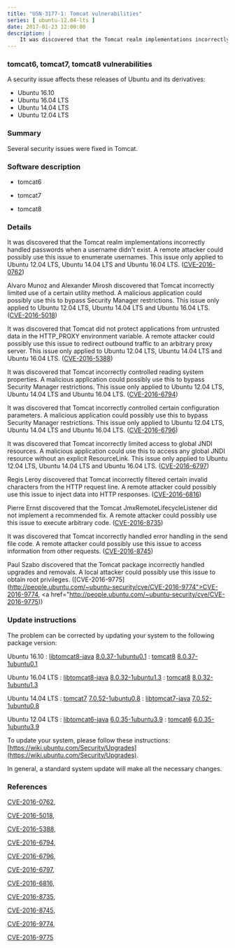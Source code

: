 ```yaml
---
title: "USN-3177-1: Tomcat vulnerabilities"
series: [ ubuntu-12.04-lts ]
date: 2017-01-23 12:00:00
description: |
    It was discovered that the Tomcat realm implementations incorrectly handled passwords when a username didn&#39;t exist. A remote attacker could possibly use this issue to enumerate usernames. This issue only applied to Ubuntu 12.04 LTS, Ubuntu 14.04 LTS and Ubuntu 16.04 LTS. ([CVE-2016-0762](http://people.ubuntu.com/~ubuntu-security/cve/CVE-2016-0762))
--- 
```

 
### tomcat6, tomcat7, tomcat8 vulnerabilities

A security issue affects these releases of Ubuntu and its derivatives:

* Ubuntu 16.10
* Ubuntu 16.04 LTS
* Ubuntu 14.04 LTS
* Ubuntu 12.04 LTS

### Summary

Several security issues were fixed in Tomcat. 

### Software description

* tomcat6 

* tomcat7 

* tomcat8 

### Details

It was discovered that the Tomcat realm implementations incorrectly handled passwords when a username didn&#39;t exist. A remote attacker could possibly use this issue to enumerate usernames. This issue only applied to Ubuntu 12.04 LTS, Ubuntu 14.04 LTS and Ubuntu 16.04 LTS. ([CVE-2016-0762](http://people.ubuntu.com/~ubuntu-security/cve/CVE-2016-0762))

Alvaro Munoz and Alexander Mirosh discovered that Tomcat incorrectly limited use of a certain utility method. A malicious application could possibly use this to bypass Security Manager restrictions. This issue only applied to Ubuntu 12.04 LTS, Ubuntu 14.04 LTS and Ubuntu 16.04 LTS. ([CVE-2016-5018](http://people.ubuntu.com/~ubuntu-security/cve/CVE-2016-5018))

It was discovered that Tomcat did not protect applications from untrusted data in the HTTP_PROXY environment variable. A remote attacker could possibly use this issue to redirect outbound traffic to an arbitrary proxy server. This issue only applied to Ubuntu 12.04 LTS, Ubuntu 14.04 LTS and Ubuntu 16.04 LTS. ([CVE-2016-5388](http://people.ubuntu.com/~ubuntu-security/cve/CVE-2016-5388))

It was discovered that Tomcat incorrectly controlled reading system properties. A malicious application could possibly use this to bypass Security Manager restrictions. This issue only applied to Ubuntu 12.04 LTS, Ubuntu 14.04 LTS and Ubuntu 16.04 LTS. ([CVE-2016-6794](http://people.ubuntu.com/~ubuntu-security/cve/CVE-2016-6794))

It was discovered that Tomcat incorrectly controlled certain configuration parameters. A malicious application could possibly use this to bypass Security Manager restrictions. This issue only applied to Ubuntu 12.04 LTS, Ubuntu 14.04 LTS and Ubuntu 16.04 LTS. ([CVE-2016-6796](http://people.ubuntu.com/~ubuntu-security/cve/CVE-2016-6796))

It was discovered that Tomcat incorrectly limited access to global JNDI resources. A malicious application could use this to access any global JNDI resource without an explicit ResourceLink. This issue only applied to Ubuntu 12.04 LTS, Ubuntu 14.04 LTS and Ubuntu 16.04 LTS. ([CVE-2016-6797](http://people.ubuntu.com/~ubuntu-security/cve/CVE-2016-6797))

Regis Leroy discovered that Tomcat incorrectly filtered certain invalid characters from the HTTP request line. A remote attacker could possibly use this issue to inject data into HTTP responses. ([CVE-2016-6816](http://people.ubuntu.com/~ubuntu-security/cve/CVE-2016-6816))

Pierre Ernst discovered that the Tomcat JmxRemoteLifecycleListener did not implement a recommended fix. A remote attacker could possibly use this issue to execute arbitrary code. ([CVE-2016-8735](http://people.ubuntu.com/~ubuntu-security/cve/CVE-2016-8735))

It was discovered that Tomcat incorrectly handled error handling in the send file code. A remote attacker could possibly use this issue to access information from other requests. ([CVE-2016-8745](http://people.ubuntu.com/~ubuntu-security/cve/CVE-2016-8745))

Paul Szabo discovered that the Tomcat package incorrectly handled upgrades and removals. A local attacker could possibly use this issue to obtain root privileges. ([CVE-2016-9775](http://people.ubuntu.com/~ubuntu-security/cve/CVE-2016-9774">CVE-2016-9774</a>, <a href="http://people.ubuntu.com/~ubuntu-security/cve/CVE-2016-9775)) 

### Update instructions

The problem can be corrected by updating your system to the following package version:

Ubuntu 16.10
 : [libtomcat8-java](https://launchpad.net/ubuntu/+source/tomcat8) <span> [8.0.37-1ubuntu0.1](https://launchpad.net/ubuntu/+source/tomcat8/8.0.37-1ubuntu0.1) </span> 
 : [tomcat8](https://launchpad.net/ubuntu/+source/tomcat8) <span> [8.0.37-1ubuntu0.1](https://launchpad.net/ubuntu/+source/tomcat8/8.0.37-1ubuntu0.1) </span> 

Ubuntu 16.04 LTS
 : [libtomcat8-java](https://launchpad.net/ubuntu/+source/tomcat8) <span> [8.0.32-1ubuntu1.3](https://launchpad.net/ubuntu/+source/tomcat8/8.0.32-1ubuntu1.3) </span> 
 : [tomcat8](https://launchpad.net/ubuntu/+source/tomcat8) <span> [8.0.32-1ubuntu1.3](https://launchpad.net/ubuntu/+source/tomcat8/8.0.32-1ubuntu1.3) </span> 

Ubuntu 14.04 LTS
 : [tomcat7](https://launchpad.net/ubuntu/+source/tomcat7) <span> [7.0.52-1ubuntu0.8](https://launchpad.net/ubuntu/+source/tomcat7/7.0.52-1ubuntu0.8) </span> 
 : [libtomcat7-java](https://launchpad.net/ubuntu/+source/tomcat7) <span> [7.0.52-1ubuntu0.8](https://launchpad.net/ubuntu/+source/tomcat7/7.0.52-1ubuntu0.8) </span> 

Ubuntu 12.04 LTS
 : [libtomcat6-java](https://launchpad.net/ubuntu/+source/tomcat6) <span> [6.0.35-1ubuntu3.9](https://launchpad.net/ubuntu/+source/tomcat6/6.0.35-1ubuntu3.9) </span> 
 : [tomcat6](https://launchpad.net/ubuntu/+source/tomcat6) <span> [6.0.35-1ubuntu3.9](https://launchpad.net/ubuntu/+source/tomcat6/6.0.35-1ubuntu3.9) </span> 

To update your system, please follow these instructions: [https://wiki.ubuntu.com/Security/Upgrades](https://wiki.ubuntu.com/Security/Upgrades).

In general, a standard system update will make all the necessary changes. 

### References

 [CVE-2016-0762](http://people.ubuntu.com/~ubuntu-security/cve/CVE-2016-0762), 

 [CVE-2016-5018](http://people.ubuntu.com/~ubuntu-security/cve/CVE-2016-5018), 

 [CVE-2016-5388](http://people.ubuntu.com/~ubuntu-security/cve/CVE-2016-5388), 

 [CVE-2016-6794](http://people.ubuntu.com/~ubuntu-security/cve/CVE-2016-6794), 

 [CVE-2016-6796](http://people.ubuntu.com/~ubuntu-security/cve/CVE-2016-6796), 

 [CVE-2016-6797](http://people.ubuntu.com/~ubuntu-security/cve/CVE-2016-6797), 

 [CVE-2016-6816](http://people.ubuntu.com/~ubuntu-security/cve/CVE-2016-6816), 

 [CVE-2016-8735](http://people.ubuntu.com/~ubuntu-security/cve/CVE-2016-8735), 

 [CVE-2016-8745](http://people.ubuntu.com/~ubuntu-security/cve/CVE-2016-8745), 

 [CVE-2016-9774](http://people.ubuntu.com/~ubuntu-security/cve/CVE-2016-9774), 

 [CVE-2016-9775](http://people.ubuntu.com/~ubuntu-security/cve/CVE-2016-9775)
 
